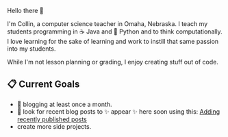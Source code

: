 Hello there 👋

I'm Collin, a computer science teacher in Omaha, Nebraska. I teach my students programming in ☕ Java and 🐍 Python and to think computationally.  I love learning for the sake of learning and work to instill that same passion into my students.  

While I'm not lesson planning or grading, I enjoy creating stuff out of code.  

## 📋 Current Goals 

- :calendar: blogging at least once a month.  
- :eyes: look for recent blog posts to ✨ appear ✨ here soon using this: [Adding recently published posts](https://iamdarshshah.hashnode.dev/how-to-add-your-recently-published-articles-to-your-github-profile-readme-using-github-actions) 
- create more side projects.  

